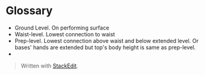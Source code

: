 
# Glossary

- Ground Level. On performing surface
- Waist-level. Lowest connection to waist 
- Prep-level. Lowest connection above waist and below extended level. Or bases' hands are extended but top's body height is same as prep-level.
- 

> Written with [StackEdit](https://stackedit.io/).
<!--stackedit_data:
eyJoaXN0b3J5IjpbLTkyMDU0Mzg2MSwtMTEwNTA5MTA2MV19
-->
